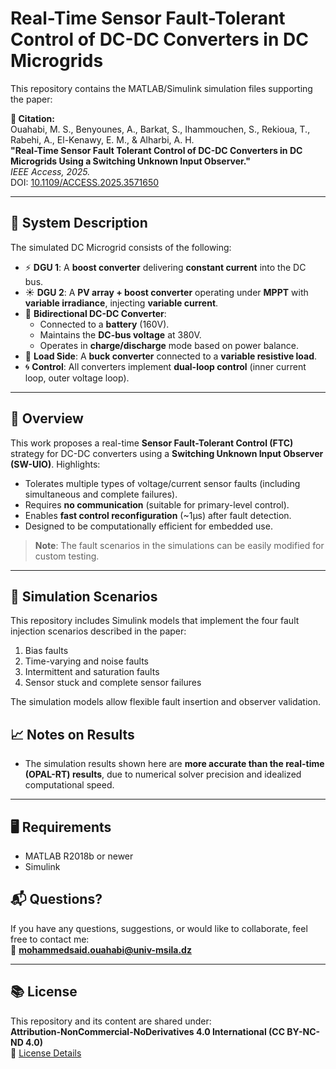
# Real-Time Sensor Fault-Tolerant Control of DC-DC Converters in DC Microgrids

This repository contains the MATLAB/Simulink simulation files supporting the paper:

**📄 Citation:**  
Ouahabi, M. S., Benyounes, A., Barkat, S., Ihammouchen, S., Rekioua, T., Rabehi, A., El-Kenawy, E. M., & Alharbi, A. H.  
**"Real-Time Sensor Fault Tolerant Control of DC-DC Converters in DC Microgrids Using a Switching Unknown Input Observer."**  
*IEEE Access, 2025.*  
DOI: [10.1109/ACCESS.2025.3571650](https://doi.org/10.1109/ACCESS.2025.3571650)

---

## 🧠 System Description

The simulated DC Microgrid consists of the following:

- ⚡ **DGU 1**: A **boost converter** delivering **constant current** into the DC bus.
- ☀️ **DGU 2**: A **PV array + boost converter** operating under **MPPT** with **variable irradiance**, injecting **variable current**.
- 🪫 **Bidirectional DC-DC Converter**:
  - Connected to a **battery** (160V).
  - Maintains the **DC-bus voltage** at 380V.
  - Operates in **charge/discharge** mode based on power balance.
- 🔻 **Load Side**: A **buck converter** connected to a **variable resistive load**.
- 🌀 **Control**: All converters implement **dual-loop control** (inner current loop, outer voltage loop).

---

## 🔧 Overview

This work proposes a real-time **Sensor Fault-Tolerant Control (FTC)** strategy for DC-DC converters using a **Switching Unknown Input Observer (SW-UIO)**. Highlights:

- Tolerates multiple types of voltage/current sensor faults (including simultaneous and complete failures).
- Requires **no communication** (suitable for primary-level control).
- Enables **fast control reconfiguration** (~1μs) after fault detection.
- Designed to be computationally efficient for embedded use.

> **Note**: The fault scenarios in the simulations can be easily modified for custom testing.

---

## 🧪 Simulation Scenarios

This repository includes Simulink models that implement the four fault injection scenarios described in the paper:
1. Bias faults
2. Time-varying and noise faults
3. Intermittent and saturation faults
4. Sensor stuck and complete sensor failures

The simulation models allow flexible fault insertion and observer validation.


## 📈 Notes on Results

- The simulation results shown here are **more accurate than the real-time (OPAL-RT) results**, due to numerical solver precision and idealized computational speed.


---

## 🖥️ Requirements

- MATLAB R2018b or newer 
- Simulink


## 📬 Questions?

If you have any questions, suggestions, or would like to collaborate, feel free to contact me:  
📧 **mohammedsaid.ouahabi@univ-msila.dz**

---

## 📚 License

This repository and its content are shared under:  
**Attribution-NonCommercial-NoDerivatives 4.0 International (CC BY-NC-ND 4.0)**  
🔗 [License Details](https://creativecommons.org/licenses/by-nc-nd/4.0/)
